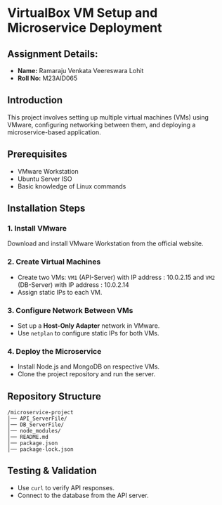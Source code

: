 # VirtualBox VM Setup and Microservice Deployment

## Assignment Details:
- **Name:** Ramaraju Venkata Veereswara Lohit
- **Roll No:** M23AID065

## Introduction
This project involves setting up multiple virtual machines (VMs) using VMware, configuring networking between them, and deploying a microservice-based application.

## Prerequisites
- VMware Workstation
- Ubuntu Server ISO
- Basic knowledge of Linux commands

## Installation Steps

### 1. Install VMware
Download and install VMware Workstation from the official website.

### 2. Create Virtual Machines
- Create two VMs: `VM1` (API-Server) with IP address : 10.0.2.15 and `VM2` (DB-Server) with IP address : 10.0.2.14
- Assign static IPs to each VM.

### 3. Configure Network Between VMs
- Set up a **Host-Only Adapter** network in VMware.
- Use `netplan` to configure static IPs for both VMs.

### 4. Deploy the Microservice
- Install Node.js and MongoDB on respective VMs.
- Clone the project repository and run the server.

## Repository Structure
```
/microservice-project
│── API_ServerFile/
│── DB_ServerFile/
│── node_modules/
│── README.md
│── package.json
│── package-lock.json
```

## Testing & Validation
- Use `curl` to verify API responses.
- Connect to the database from the API server.


